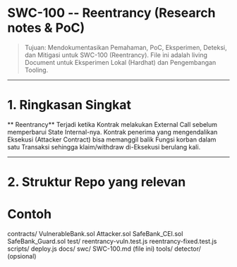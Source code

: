 # SWC-100 -- Reentrancy (Research notes & PoC)
> Tujuan: Mendokumentasikan Pemahaman, PoC, Eksperimen, Deteksi, dan Mitigasi untuk SWC-100 (Reentrancy).
> File ini adalah living Document untuk Eksperimen Lokal (Hardhat) dan Pengembangan Tooling.

---

# 1. Ringkasan Singkat
** Reentrancy** Terjadi ketika Kontrak melakukan External Call sebelum memperbarui State Internal-nya. Kontrak penerima yang mengendalikan Eksekusi (Attacker Contract) bisa memanggil balik Fungsi korban dalam satu Transaksi sehingga klaim/withdraw di-Eksekusi berulang kali.

---

# 2. Struktur Repo yang relevan
# Contoh
contracts/
VulnerableBank.sol
Attacker.sol
SafeBank_CEI.sol
SafeBank_Guard.sol
test/
reentrancy-vuln.test.js
reentrancy-fixed.test.js
scripts/
deploy.js
docs/
swc/
SWC-100.md (file ini)
tools/
detector/ (opsional)